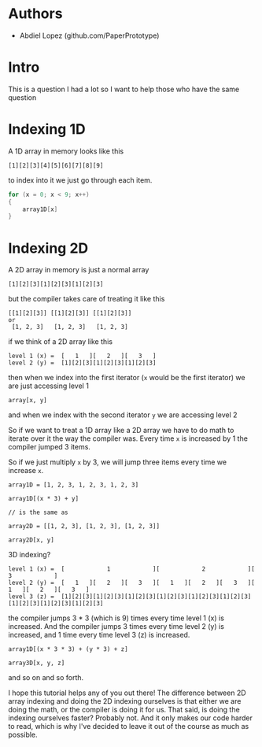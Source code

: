 # Authors
 - Abdiel Lopez (github.com/PaperPrototype)

# Intro
This is a question I had a lot so I want to help those who have the same question

# Indexing 1D
A 1D array in memory looks like this

```
[1][2][3][4][5][6][7][8][9]
```

to index into it we just go through each item.

```cs
for (x = 0; x < 9; x++)
{
    array1D[x]
}
```

# Indexing 2D
A 2D array in memory is just a normal array

```
[1][2][3][1][2][3][1][2][3]
```

but the compiler takes care of treating it like this

```
[[1][2][3]] [[1][2][3]] [[1][2][3]]
or
 [1, 2, 3]   [1, 2, 3]   [1, 2, 3]
```

if we think of a 2D array like this

```
level 1 (x) =  [   1   ][   2   ][   3   ]
level 2 (y) =  [1][2][3][1][2][3][1][2][3]
```

then when we index into the first iterator (`x` would be the first iterator) we are just accessing level 1

```
array[x, y]
```

and when we index with the second iterator `y` we are accessing level 2

So if we want to treat a 1D array like a 2D array we have to do math to iterate over it the way the compiler was. Every time `x` is increased by 1 the compiler jumped 3 items.

So if we just multiply `x` by 3, we will jump three items every time we increase `x`.

```
array1D = [1, 2, 3, 1, 2, 3, 1, 2, 3]

array1D[(x * 3) + y]

// is the same as

array2D = [[1, 2, 3], [1, 2, 3], [1, 2, 3]]

array2D[x, y]
```

3D indexing?

```
level 1 (x) =  [            1            ][            2            ][            3            ]
level 2 (y) =  [   1   ][   2   ][   3   ][   1   ][   2   ][   3   ][   1   ][   2   ][   3   ]
level 3 (z) =  [1][2][3][1][2][3][1][2][3][1][2][3][1][2][3][1][2][3][1][2][3][1][2][3][1][2][3]
```

the compiler jumps 3 * 3 (which is 9) times every time level 1 (x) is increased. And the compiler jumps 3 times every time level 2 (y) is increased, and 1 time every time level 3 (z) is increased.

```
array1D[(x * 3 * 3) + (y * 3) + z]

array3D[x, y, z]
```

and so on and so forth.

I hope this tutorial helps any of you out there! The difference between 2D array indexing and doing the 2D indexing ourselves is that either we are doing the math, or the compiler is doing it for us. That said, is doing the indexing ourselves faster? Probably not. And it only makes our code harder to read, which is why I've decided to leave it out of the course as much as possible.
